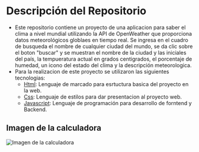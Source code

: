 # Descripción del Repositorio
- Este repositorio contiene un proyecto de una aplicacion para saber el clima a nivel mundial utilizando la API de OpenWeather que proporciona datos meteorológicos globlaes en tiempo real.
Se ingresa en el cuadro de busqueda el nombre de cualquier ciudad del mundo, se da clic sobre el boton "buscar" y se muestran el nombre de la ciudad y las iniciales del país, la tempueratura
actual en grados centigrados, el porcentaje de humedad, un icono del estado del clima y la descripción meteorologica. 
- Para la realizacion de este proyecto se utilizaron las siguientes tecnologias:
  - [Html](https://developer.mozilla.org/es/docs/Web/HTML): Lenguaje de marcado para esrtuctura basica del proyecto en la web.
  - [Css](https://developer.mozilla.org/es/docs/Web/CSS): Lenguaje de estilos para dar presentacion al proyecto web.
  - [Javascript](https://developer.mozilla.org/es/docs/Web/javascript): Lenguaje de programación para desarrollo de forntend y Backend.

## Imagen de la calculadora

![Imagen de la calculadora](./img/clima.png)
